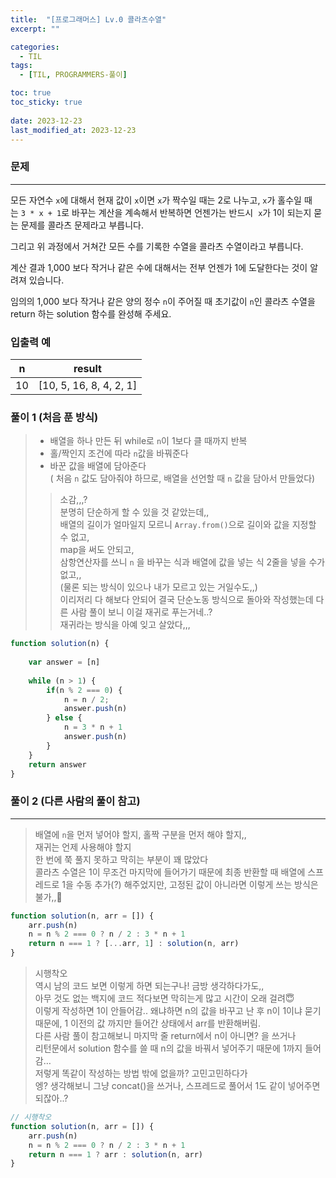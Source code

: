 ```yaml
---
title:  "[프로그래머스] Lv.0 콜라츠수열"
excerpt: ""

categories:
  - TIL
tags:
  - [TIL, PROGRAMMERS-풀이]

toc: true
toc_sticky: true
 
date: 2023-12-23
last_modified_at: 2023-12-23
---
```

### 문제

---

모든 자연수 `x`에 대해서 현재 값이 `x`이면 `x`가 짝수일 때는 2로 나누고, `x`가 홀수일 때는 `3 * x + 1`로 바꾸는 계산을 계속해서 반복하면 언젠가는 반드시  `x`가 1이 되는지 묻는 문제를 콜라츠 문제라고 부릅니다.

그리고 위 과정에서 거쳐간 모든 수를 기록한 수열을 콜라츠 수열이라고 부릅니다.

계산 결과 1,000 보다 작거나 같은 수에 대해서는 전부 언젠가 1에 도달한다는 것이 알려져 있습니다.

임의의 1,000 보다 작거나 같은 양의 정수 `n`이 주어질 때 초기값이 `n`인 콜라츠 수열을 return 하는 solution 함수를 완성해 주세요.

### 입출력 예

| n | result |
| --- | --- |
| 10 | [10, 5, 16, 8, 4, 2, 1] |

### 풀이 1 (처음 푼 방식)

> - 배열을 하나 만든 뒤 while로 `n`이 1보다 클 때까지 반복
> - 홀/짝인지 조건에 따라 `n`값을 바꿔준다
> - 바꾼 값을 배열에 담아준다 
><br>( 처음 `n` 값도 담아줘야 하므로, 배열을 선언할 때 `n` 값을 담아서 만들었다)
> 
> 
> > 소감,,,? <br>
>  분명히 단순하게 할 수 있을 것 같았는데,, <br>
배열의 길이가 얼마일지 모르니 `Array.from()`으로 길이와 값을 지정할 수 없고, <br>
> map을 써도 안되고, <br>
> 삼항연산자를 쓰니 `n` 을 바꾸는 식과 배열에 값을 넣는 식 2줄을 넣을 수가 없고,, <br>
> (물론 되는 방식이 있으나 내가 모르고 있는 거일수도,,)<br>
> 이리저리 다 해보다 안되어 결국 단순노동 방식으로 돌아와 작성했는데
> 다른 사람 풀이 보니 이걸 재귀로 푸는거네..? <br>
> 재귀라는 방식을 아예 잊고 살았다,,,
> >

```jsx
function solution(n) {
    
    var answer = [n]
    
    while (n > 1) {
        if(n % 2 === 0) {
            n = n / 2; 
            answer.push(n) 
        } else {
            n = 3 * n + 1
            answer.push(n)
        }
    }
    return answer    
}
```


### 풀이 2 (다른 사람의 풀이 참고)

---
> 배열에 `n`을 먼저 넣어야 할지, 홀짝 구분을 먼저 해야 할지,, <br>
재귀는 언제 사용해야 할지 <br> 
한 번에 쭉 풀지 못하고 막히는 부분이 꽤 많았다 <br>
콜라츠 수열은 1이 무조건 마지막에 들어가기 때문에 최종 반환할 때 배열에 스프레드로 1을 수동 추가(?) 해주었지만, 고정된 값이 아니라면 이렇게 쓰는 방식은 불가,,🥲 
>


```jsx
function solution(n, arr = []) {
    arr.push(n)
    n = n % 2 === 0 ? n / 2 : 3 * n + 1
    return n === 1 ? [...arr, 1] : solution(n, arr) 
}
```

> 시행착오<br>
역시 남의 코드 보면 이렇게 하면 되는구나! 금방 생각하다가도,, <br>
아무 것도 없는 백지에 코드 적다보면 막히는게 많고 시간이 오래 걸려😇 <br>
이렇게 작성하면 1이 안들어감.. 왜냐하면 n의 값을 바꾸고 난 후 n이 1이냐 묻기 때문에, 
1 이전의 값 까지만 들어간 상태에서 arr를 반환해버림.<br>
다른 사람 풀이 참고해보니 마지막 줄 return에서 n이 아니면? 을 쓰거나 <br> 
리턴문에서 solution 함수를 쓸 때 n의 값을 바꿔서 넣어주기 때문에 1까지 들어감… <br>
저렇게 똑같이 작성하는 방법 밖에 없을까? 고민고민하다가 <br>
엥? 생각해보니 그냥 concat()을 쓰거나, 스프레드로 풀어서 1도 같이 넣어주면 되잖아..?
> 
```jsx
// 시행착오
function solution(n, arr = []) {
    arr.push(n)
    n = n % 2 === 0 ? n / 2 : 3 * n + 1
    return n === 1 ? arr : solution(n, arr) 
}
```